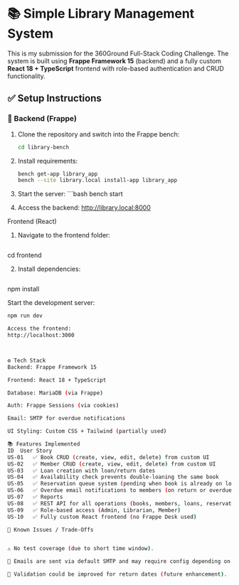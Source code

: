 # 📚 Simple Library Management System

This is my submission for the 360Ground Full-Stack Coding Challenge. The system is built using **Frappe Framework 15** (backend) and a fully custom **React 18 + TypeScript** frontend with role-based authentication and CRUD functionality.

## ✅ Setup Instructions

### 🔧 Backend (Frappe)

1. Clone the repository and switch into the Frappe bench:
   ```bash
   cd library-bench

2. Install requirements:
      ```bash
   bench get-app library_app
   bench --site library.local install-app library_app

3.   Start the server:
    ```bash
   bench start

4.  Access the backend:
http://library.local:8000

  Frontend (React)
1.  Navigate to the frontend folder:
    ```bash
cd frontend

2.  Install dependencies:
    ```bash
npm install

Start the development server:
   ```bash
 npm run dev

Access the frontend:
http://localhost:3000



⚙️ Tech Stack
Backend: Frappe Framework 15

Frontend: React 18 + TypeScript

Database: MariaDB (via Frappe)

Auth: Frappe Sessions (via cookies)

Email: SMTP for overdue notifications

UI Styling: Custom CSS + Tailwind (partially used)

📚 Features Implemented
ID	User Story
US-01	✅ Book CRUD (create, view, edit, delete) from custom UI
US-02	✅ Member CRUD (create, view, edit, delete) from custom UI
US-03	✅ Loan creation with loan/return dates
US-04	✅ Availability check prevents double-loaning the same book
US-05	✅ Reservation queue system (pending when book is already on loan)
US-06	✅ Overdue email notifications to members (on return or overdue detection)
US-07	✅ Reports
US-08	✅ REST API for all operations (books, members, loans, reservations)
US-09	✅ Role-based access (Admin, Librarian, Member)
US-10	✅ Fully custom React frontend (no Frappe Desk used)

🧪 Known Issues / Trade-Offs


⚠️ No test coverage (due to short time window).

📩 Emails are sent via default SMTP and may require config depending on environment.

📆 Validation could be improved for return dates (future enhancement).
